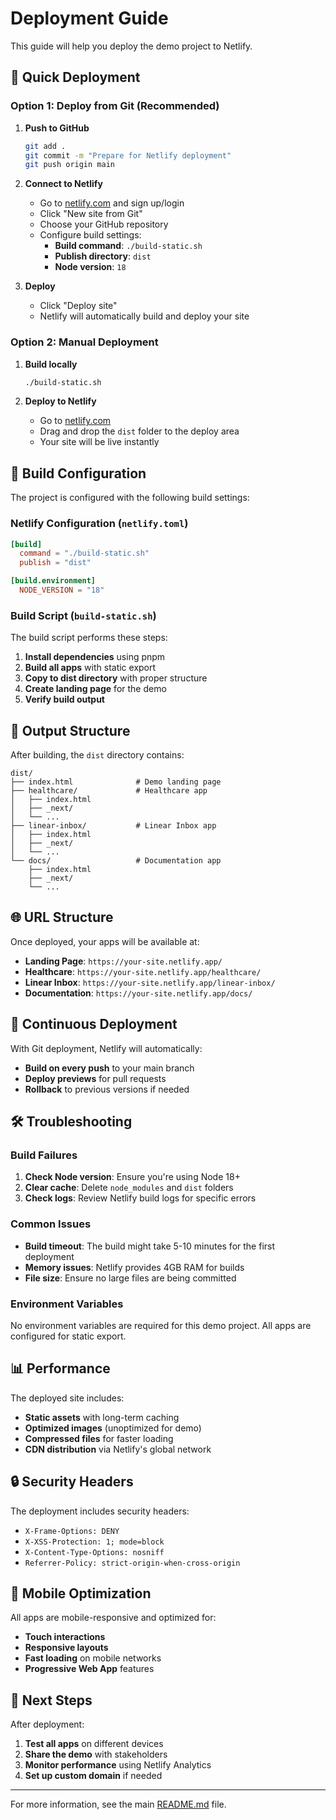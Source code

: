 # Deployment Guide

This guide will help you deploy the demo project to Netlify.

## 🚀 Quick Deployment

### Option 1: Deploy from Git (Recommended)

1. **Push to GitHub**
   ```bash
   git add .
   git commit -m "Prepare for Netlify deployment"
   git push origin main
   ```

2. **Connect to Netlify**
   - Go to [netlify.com](https://netlify.com) and sign up/login
   - Click "New site from Git"
   - Choose your GitHub repository
   - Configure build settings:
     - **Build command**: `./build-static.sh`
     - **Publish directory**: `dist`
     - **Node version**: `18`

3. **Deploy**
   - Click "Deploy site"
   - Netlify will automatically build and deploy your site

### Option 2: Manual Deployment

1. **Build locally**
   ```bash
   ./build-static.sh
   ```

2. **Deploy to Netlify**
   - Go to [netlify.com](https://netlify.com)
   - Drag and drop the `dist` folder to the deploy area
   - Your site will be live instantly

## 🔧 Build Configuration

The project is configured with the following build settings:

### Netlify Configuration (`netlify.toml`)

```toml
[build]
  command = "./build-static.sh"
  publish = "dist"

[build.environment]
  NODE_VERSION = "18"
```

### Build Script (`build-static.sh`)

The build script performs these steps:

1. **Install dependencies** using pnpm
2. **Build all apps** with static export
3. **Copy to dist directory** with proper structure
4. **Create landing page** for the demo
5. **Verify build output**

## 📁 Output Structure

After building, the `dist` directory contains:

```
dist/
├── index.html              # Demo landing page
├── healthcare/             # Healthcare app
│   ├── index.html
│   ├── _next/
│   └── ...
├── linear-inbox/           # Linear Inbox app
│   ├── index.html
│   ├── _next/
│   └── ...
└── docs/                   # Documentation app
    ├── index.html
    ├── _next/
    └── ...
```

## 🌐 URL Structure

Once deployed, your apps will be available at:

- **Landing Page**: `https://your-site.netlify.app/`
- **Healthcare**: `https://your-site.netlify.app/healthcare/`
- **Linear Inbox**: `https://your-site.netlify.app/linear-inbox/`
- **Documentation**: `https://your-site.netlify.app/docs/`

## 🔄 Continuous Deployment

With Git deployment, Netlify will automatically:

- **Build on every push** to your main branch
- **Deploy previews** for pull requests
- **Rollback** to previous versions if needed

## 🛠️ Troubleshooting

### Build Failures

1. **Check Node version**: Ensure you're using Node 18+
2. **Clear cache**: Delete `node_modules` and `dist` folders
3. **Check logs**: Review Netlify build logs for specific errors

### Common Issues

- **Build timeout**: The build might take 5-10 minutes for the first deployment
- **Memory issues**: Netlify provides 4GB RAM for builds
- **File size**: Ensure no large files are being committed

### Environment Variables

No environment variables are required for this demo project. All apps are configured for static export.

## 📊 Performance

The deployed site includes:

- **Static assets** with long-term caching
- **Optimized images** (unoptimized for demo)
- **Compressed files** for faster loading
- **CDN distribution** via Netlify's global network

## 🔒 Security Headers

The deployment includes security headers:

- `X-Frame-Options: DENY`
- `X-XSS-Protection: 1; mode=block`
- `X-Content-Type-Options: nosniff`
- `Referrer-Policy: strict-origin-when-cross-origin`

## 📱 Mobile Optimization

All apps are mobile-responsive and optimized for:

- **Touch interactions**
- **Responsive layouts**
- **Fast loading** on mobile networks
- **Progressive Web App** features

## 🎯 Next Steps

After deployment:

1. **Test all apps** on different devices
2. **Share the demo** with stakeholders
3. **Monitor performance** using Netlify Analytics
4. **Set up custom domain** if needed

---

For more information, see the main [README.md](README.md) file. 